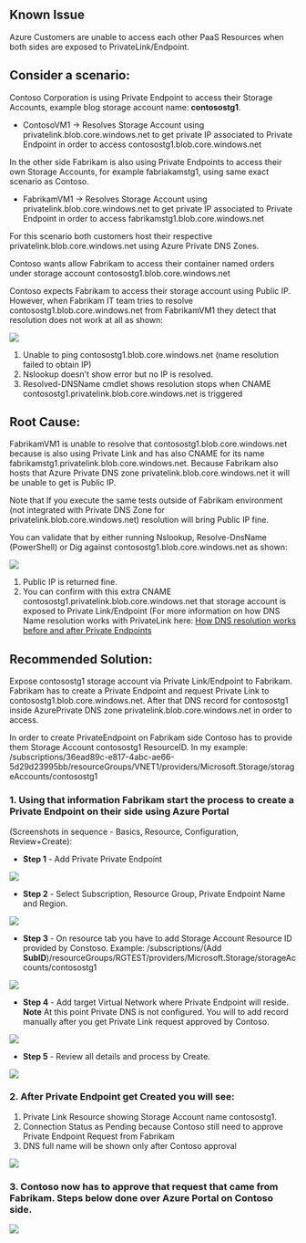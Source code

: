 ## Known Issue
Azure Customers are unable to access each other PaaS Resources when both sides are exposed to PrivateLink/Endpoint.

## Consider a scenario:
Contoso Corporation is using Private Endpoint to access their Storage Accounts, example blog storage account name: **contosostg1**.
 - ContosoVM1 -> Resolves Storage Account using privatelink.blob.core.windows.net to get private IP associated to Private Endpoint in order to access contosostg1.blob.core.windows.net

In the other side Fabrikam is also using Private Endpoints to access their own Storage Accounts, for example fabriakamstg1, using same exact scenario as Contoso.
 - FabrikamVM1 -> Resolves Storage Account using privatelink.blob.core.windows.net to get private IP associated to Private Endpoint in order to access fabrikamstg1.blob.core.windows.net

For this scenario both customers host their respective privatelink.blob.core.windows.net using Azure Private DNS Zones.

Contoso wants allow Fabrikam to access their container named orders under storage account contosostg1.blob.core.windows.net

Contoso expects Fabrikam to access their storage account using Public IP. However, when Fabrikam IT team tries to resolve contosostg1.blob.core.windows.net from FabrikamVM1 they detect that resolution does not work at all as shown:

![](./media/image1.png)

1. Unable to ping contosostg1.blob.core.windows.net (name resolution failed to obtain IP)
2. Nslookup doesn't show error but no IP is resolved.
3. Resolved-DNSName cmdlet shows resolution stops when CNAME contosostg1.privatelink.blob.core.windows.net is triggered

## Root Cause:
FabrikamVM1 is unable to resolve that contosostg1.blob.core.windows.net because is also using Private Link and has also CNAME for its name fabrikamstg1.privatelink.blob.core.windows.net. Because Fabrikam also hosts that Azure Private DNS zone privatelink.blob.core.windows.net it will be unable to get is Public IP.

Note that If you execute the same tests outside of Fabrikam environment (not integrated with Private DNS Zone for privatelink.blob.core.windows.net) resolution will bring Public IP fine.
    
You can validate that by either running Nslookup, Resolve-DnsName (PowerShell) or Dig against contosostg1.blob.core.windows.net as shown:

![](./media/image2.png)

1. Public IP is returned fine.
2. You can confirm with this extra CNAME contosostg1.privatelink.blob.core.windows.net that storage account is exposed to Private Link/Endpoint (For more information on how DNS Name resolution works with PrivateLink here: [How DNS resolution works before and after Private Endpoints](https://github.com/dmauser/PrivateLink/tree/master/DNS-Integration-Scenarios#2-how-dns-resolution-works-before-and-after-private-endpoints)

## Recommended Solution: 

Expose  contosostg1 storage account via Private Link/Endpoint to Fabrikam.
Fabrikam has to create a Private Endpoint and request Private Link to contosostg1.blob.core.windows.net. After that DNS record for contosostg1 inside AzurePrivate DNS zone privatelink.blob.core.windows.net in order to access.

In order to create PrivateEndpoint on Fabrikam side Contoso has to provide them Storage Account contosostg1 ResourceID. In my example:
/subscriptions/36ead89c-e817-4abc-ae66-5d29d23995bb/resourceGroups/VNET1/providers/Microsoft.Storage/storageAccounts/contosostg1

### 1. Using that information Fabrikam start the process to create a Private Endpoint on their side using Azure Portal ###
(Screenshots in sequence - Basics, Resource, Configuration, Review+Create):

- **Step 1** - Add Private Private Endpoint

![](./media/image3.png)

- **Step 2** - Select Subscription, Resource Group, Private Endpoint Name and Region.

![](./media/image4.png)

- **Step 3** - On resource tab you have to add Storage Account Resource ID provided by Constoso. Example: /subscriptions/(Add **SubID**)/resourceGroups/RGTEST/providers/Microsoft.Storage/storageAccounts/contosostg1

![](./media/image5.png)

- **Step 4** - Add target Virtual Network where Private Endpoint will reside. **Note** At this point Private DNS is not configured. You will to add record manually after you get Private Link request approved by Contoso.

![](./media/image6.png)

- **Step 5** - Review all details and process by Create.

![](./media/image7.png)

### 2. After Private Endpoint get Created you will see:

 1. Private Link Resource showing Storage Account name contosostg1.
 2. Connection Status as Pending because Contoso still need to approve Private Endpoint Request from Fabrikam
 3. DNS full name will be shown only after Contoso approval

![](./media/ContosoPep-Pending.png)

### 3. Contoso now has to approve that request that came from Fabrikam. Steps below done over Azure Portal on Contoso side.

![](./media/image8.png)